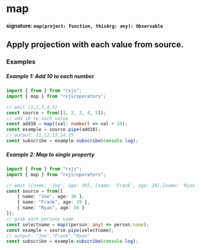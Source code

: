 # map

#### signature: `map(project: Function, thisArg: any): Observable`

## Apply projection with each value from source.

### Examples

##### Example 1: Add 10 to each number

```ts
import { from } from "rxjs";
import { map } from "rxjs/operators";

// emit (1,2,3,4,5)
const source = from([1, 2, 3, 4, 5]);
// add 10 to each value
const add10 = map((val: number) => val + 10);
const example = source.pipe(add10);
// output: 11,12,13,14,15
const subscribe = example.subscribe(console.log);
```

##### Example 2: Map to single property

```ts
import { from } from "rxjs";
import { map } from "rxjs/operators";

// emit ({name: 'Joe', age: 30}, {name: 'Frank', age: 20},{name: 'Ryan', age: 50})
const source = from([
    { name: "Joe", age: 30 },
    { name: "Frank", age: 20 },
    { name: "Ryan", age: 50 }
]);
// grab each persons name
const selectname = map((person: any) => person.name);
const example = source.pipe(selectname);
// output: "Joe","Frank","Ryan"
const subscribe = example.subscribe(console.log);
```